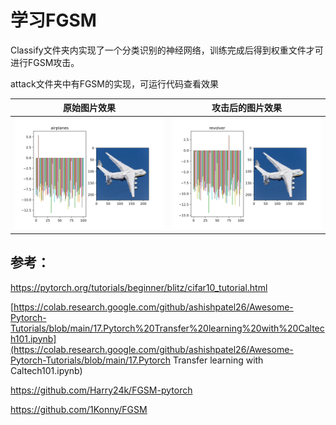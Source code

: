 # 学习FGSM

Classify文件夹内实现了一个分类识别的神经网络，训练完成后得到权重文件才可进行FGSM攻击。

attack文件夹中有FGSM的实现，可运行代码查看效果

原始图片效果          |  攻击后的图片效果
:-------------------------:|:-------------------------:
![](img/before.svg)  |![](img/after.svg)




## 参考：

https://pytorch.org/tutorials/beginner/blitz/cifar10_tutorial.html

[https://colab.research.google.com/github/ashishpatel26/Awesome-Pytorch-Tutorials/blob/main/17.Pytorch%20Transfer%20learning%20with%20Caltech101.ipynb](https://colab.research.google.com/github/ashishpatel26/Awesome-Pytorch-Tutorials/blob/main/17.Pytorch Transfer learning with Caltech101.ipynb)

https://github.com/Harry24k/FGSM-pytorch

https://github.com/1Konny/FGSM


